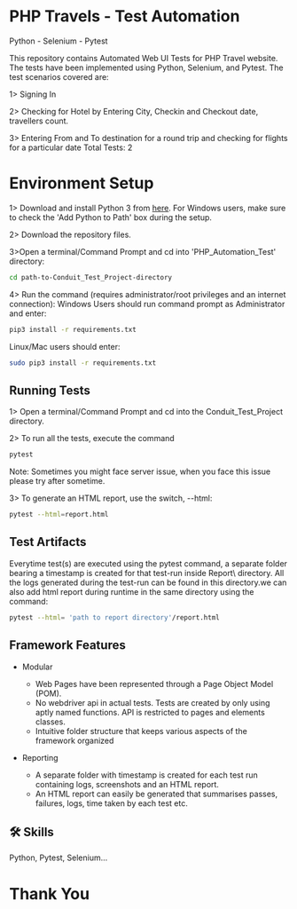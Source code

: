 
# PHP Travels - Test Automation

Python - Selenium - Pytest

This repository contains Automated Web UI Tests for PHP Travel website. The tests have been implemented using Python, Selenium, and Pytest. The test scenarios covered are:

1> Signing In 

2> Checking for Hotel by Entering City, Checkin and Checkout date, travellers count.

3> Entering From and To destination for a round trip and checking for flights for a particular date
Total Tests: 2

# Environment Setup

1> Download and install Python 3 from [here](https://www.python.org/downloads/). For Windows users, make sure to check the 'Add Python to Path' box during the setup.

2> Download the repository files.

3>Open a terminal/Command Prompt and cd into 'PHP_Automation_Test' directory:
```bash
cd path-to-Conduit_Test_Project-directory
```

4> Run the command (requires administrator/root privileges and an internet connection):
Windows Users should run command prompt as Administrator and enter:
``` bash
pip3 install -r requirements.txt
```
Linux/Mac users should enter:
```bash
sudo pip3 install -r requirements.txt
```
## Running Tests

1> Open a terminal/Command Prompt and cd into the Conduit_Test_Project directory.

2> To run all the tests, execute the command
```bash
pytest 
```
Note: Sometimes you might face server issue, when you face this issue please try after sometime.

3> To generate an HTML report, use the switch, --html:
```bash
pytest --html=report.html
```


## Test Artifacts

Everytime test(s) are executed using the pytest command, a separate folder bearing a timestamp is created for that test-run inside Report\ directory. All the logs generated during the test-run can be found in this directory.we can also add html report during runtime in the same directory using the command:
``` bash
pytest --html= 'path to report directory'/report.html
```

## Framework Features

* Modular

    * Web Pages have been represented through a Page Object Model (POM).
    * No webdriver api in actual tests. Tests are created by only using aptly named functions. API is restricted to pages and elements classes.
    * Intuitive folder structure that keeps various aspects of the framework organized

* Reporting

    * A separate folder with timestamp is created for each test run containing logs, screenshots and an HTML report.
    * An HTML report can easily be generated that summarises passes, failures, logs, time taken by each test etc.


## 🛠 Skills
Python, Pytest, Selenium...

# Thank You

